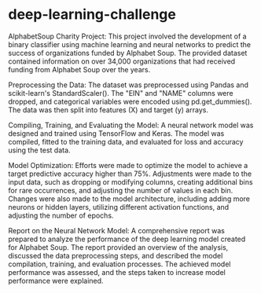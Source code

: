# deep-learning-challenge
 
AlphabetSoup Charity Project:
This project involved the development of a binary classifier using machine learning and neural networks to predict the success of organizations funded by Alphabet Soup. The provided dataset contained information on over 34,000 organizations that had received funding from Alphabet Soup over the years.

Preprocessing the Data:
The dataset was preprocessed using Pandas and scikit-learn's StandardScaler(). The "EIN" and "NAME" columns were dropped, and categorical variables were encoded using pd.get_dummies(). The data was then split into features (X) and target (y) arrays.

Compiling, Training, and Evaluating the Model:
A neural network model was designed and trained using TensorFlow and Keras. The model was compiled, fitted to the training data, and evaluated for loss and accuracy using the test data.

Model Optimization:
Efforts were made to optimize the model to achieve a target predictive accuracy higher than 75%. Adjustments were made to the input data, such as dropping or modifying columns, creating additional bins for rare occurrences, and adjusting the number of values in each bin. Changes were also made to the model architecture, including adding more neurons or hidden layers, utilizing different activation functions, and adjusting the number of epochs.

Report on the Neural Network Model:
A comprehensive report was prepared to analyze the performance of the deep learning model created for Alphabet Soup. The report provided an overview of the analysis, discussed the data preprocessing steps, and described the model compilation, training, and evaluation processes. The achieved model performance was assessed, and the steps taken to increase model performance were explained. 
